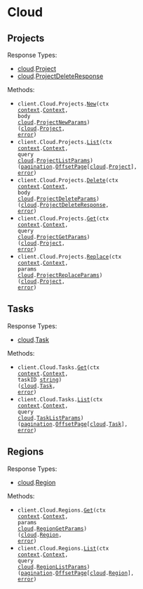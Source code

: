# Cloud

## Projects

Response Types:

- <a href="https://pkg.go.dev/github.com/stainless-sdks/gcore-go/cloud">cloud</a>.<a href="https://pkg.go.dev/github.com/stainless-sdks/gcore-go/cloud#Project">Project</a>
- <a href="https://pkg.go.dev/github.com/stainless-sdks/gcore-go/cloud">cloud</a>.<a href="https://pkg.go.dev/github.com/stainless-sdks/gcore-go/cloud#ProjectDeleteResponse">ProjectDeleteResponse</a>

Methods:

- <code title="post /cloud/v1/projects">client.Cloud.Projects.<a href="https://pkg.go.dev/github.com/stainless-sdks/gcore-go/cloud#ProjectService.New">New</a>(ctx <a href="https://pkg.go.dev/context">context</a>.<a href="https://pkg.go.dev/context#Context">Context</a>, body <a href="https://pkg.go.dev/github.com/stainless-sdks/gcore-go/cloud">cloud</a>.<a href="https://pkg.go.dev/github.com/stainless-sdks/gcore-go/cloud#ProjectNewParams">ProjectNewParams</a>) (<a href="https://pkg.go.dev/github.com/stainless-sdks/gcore-go/cloud">cloud</a>.<a href="https://pkg.go.dev/github.com/stainless-sdks/gcore-go/cloud#Project">Project</a>, <a href="https://pkg.go.dev/builtin#error">error</a>)</code>
- <code title="get /cloud/v1/projects">client.Cloud.Projects.<a href="https://pkg.go.dev/github.com/stainless-sdks/gcore-go/cloud#ProjectService.List">List</a>(ctx <a href="https://pkg.go.dev/context">context</a>.<a href="https://pkg.go.dev/context#Context">Context</a>, query <a href="https://pkg.go.dev/github.com/stainless-sdks/gcore-go/cloud">cloud</a>.<a href="https://pkg.go.dev/github.com/stainless-sdks/gcore-go/cloud#ProjectListParams">ProjectListParams</a>) (<a href="https://pkg.go.dev/github.com/stainless-sdks/gcore-go/packages/pagination">pagination</a>.<a href="https://pkg.go.dev/github.com/stainless-sdks/gcore-go/packages/pagination#OffsetPage">OffsetPage</a>[<a href="https://pkg.go.dev/github.com/stainless-sdks/gcore-go/cloud">cloud</a>.<a href="https://pkg.go.dev/github.com/stainless-sdks/gcore-go/cloud#Project">Project</a>], <a href="https://pkg.go.dev/builtin#error">error</a>)</code>
- <code title="delete /cloud/v1/projects/{project_id}">client.Cloud.Projects.<a href="https://pkg.go.dev/github.com/stainless-sdks/gcore-go/cloud#ProjectService.Delete">Delete</a>(ctx <a href="https://pkg.go.dev/context">context</a>.<a href="https://pkg.go.dev/context#Context">Context</a>, body <a href="https://pkg.go.dev/github.com/stainless-sdks/gcore-go/cloud">cloud</a>.<a href="https://pkg.go.dev/github.com/stainless-sdks/gcore-go/cloud#ProjectDeleteParams">ProjectDeleteParams</a>) (<a href="https://pkg.go.dev/github.com/stainless-sdks/gcore-go/cloud">cloud</a>.<a href="https://pkg.go.dev/github.com/stainless-sdks/gcore-go/cloud#ProjectDeleteResponse">ProjectDeleteResponse</a>, <a href="https://pkg.go.dev/builtin#error">error</a>)</code>
- <code title="get /cloud/v1/projects/{project_id}">client.Cloud.Projects.<a href="https://pkg.go.dev/github.com/stainless-sdks/gcore-go/cloud#ProjectService.Get">Get</a>(ctx <a href="https://pkg.go.dev/context">context</a>.<a href="https://pkg.go.dev/context#Context">Context</a>, query <a href="https://pkg.go.dev/github.com/stainless-sdks/gcore-go/cloud">cloud</a>.<a href="https://pkg.go.dev/github.com/stainless-sdks/gcore-go/cloud#ProjectGetParams">ProjectGetParams</a>) (<a href="https://pkg.go.dev/github.com/stainless-sdks/gcore-go/cloud">cloud</a>.<a href="https://pkg.go.dev/github.com/stainless-sdks/gcore-go/cloud#Project">Project</a>, <a href="https://pkg.go.dev/builtin#error">error</a>)</code>
- <code title="put /cloud/v1/projects/{project_id}">client.Cloud.Projects.<a href="https://pkg.go.dev/github.com/stainless-sdks/gcore-go/cloud#ProjectService.Replace">Replace</a>(ctx <a href="https://pkg.go.dev/context">context</a>.<a href="https://pkg.go.dev/context#Context">Context</a>, params <a href="https://pkg.go.dev/github.com/stainless-sdks/gcore-go/cloud">cloud</a>.<a href="https://pkg.go.dev/github.com/stainless-sdks/gcore-go/cloud#ProjectReplaceParams">ProjectReplaceParams</a>) (<a href="https://pkg.go.dev/github.com/stainless-sdks/gcore-go/cloud">cloud</a>.<a href="https://pkg.go.dev/github.com/stainless-sdks/gcore-go/cloud#Project">Project</a>, <a href="https://pkg.go.dev/builtin#error">error</a>)</code>

## Tasks

Response Types:

- <a href="https://pkg.go.dev/github.com/stainless-sdks/gcore-go/cloud">cloud</a>.<a href="https://pkg.go.dev/github.com/stainless-sdks/gcore-go/cloud#Task">Task</a>

Methods:

- <code title="get /cloud/v1/tasks/{task_id}">client.Cloud.Tasks.<a href="https://pkg.go.dev/github.com/stainless-sdks/gcore-go/cloud#TaskService.Get">Get</a>(ctx <a href="https://pkg.go.dev/context">context</a>.<a href="https://pkg.go.dev/context#Context">Context</a>, taskID <a href="https://pkg.go.dev/builtin#string">string</a>) (<a href="https://pkg.go.dev/github.com/stainless-sdks/gcore-go/cloud">cloud</a>.<a href="https://pkg.go.dev/github.com/stainless-sdks/gcore-go/cloud#Task">Task</a>, <a href="https://pkg.go.dev/builtin#error">error</a>)</code>
- <code title="get /cloud/v1/tasks">client.Cloud.Tasks.<a href="https://pkg.go.dev/github.com/stainless-sdks/gcore-go/cloud#TaskService.List">List</a>(ctx <a href="https://pkg.go.dev/context">context</a>.<a href="https://pkg.go.dev/context#Context">Context</a>, query <a href="https://pkg.go.dev/github.com/stainless-sdks/gcore-go/cloud">cloud</a>.<a href="https://pkg.go.dev/github.com/stainless-sdks/gcore-go/cloud#TaskListParams">TaskListParams</a>) (<a href="https://pkg.go.dev/github.com/stainless-sdks/gcore-go/packages/pagination">pagination</a>.<a href="https://pkg.go.dev/github.com/stainless-sdks/gcore-go/packages/pagination#OffsetPage">OffsetPage</a>[<a href="https://pkg.go.dev/github.com/stainless-sdks/gcore-go/cloud">cloud</a>.<a href="https://pkg.go.dev/github.com/stainless-sdks/gcore-go/cloud#Task">Task</a>], <a href="https://pkg.go.dev/builtin#error">error</a>)</code>

## Regions

Response Types:

- <a href="https://pkg.go.dev/github.com/stainless-sdks/gcore-go/cloud">cloud</a>.<a href="https://pkg.go.dev/github.com/stainless-sdks/gcore-go/cloud#Region">Region</a>

Methods:

- <code title="get /cloud/v1/regions/{region_id}">client.Cloud.Regions.<a href="https://pkg.go.dev/github.com/stainless-sdks/gcore-go/cloud#RegionService.Get">Get</a>(ctx <a href="https://pkg.go.dev/context">context</a>.<a href="https://pkg.go.dev/context#Context">Context</a>, params <a href="https://pkg.go.dev/github.com/stainless-sdks/gcore-go/cloud">cloud</a>.<a href="https://pkg.go.dev/github.com/stainless-sdks/gcore-go/cloud#RegionGetParams">RegionGetParams</a>) (<a href="https://pkg.go.dev/github.com/stainless-sdks/gcore-go/cloud">cloud</a>.<a href="https://pkg.go.dev/github.com/stainless-sdks/gcore-go/cloud#Region">Region</a>, <a href="https://pkg.go.dev/builtin#error">error</a>)</code>
- <code title="get /cloud/v1/regions">client.Cloud.Regions.<a href="https://pkg.go.dev/github.com/stainless-sdks/gcore-go/cloud#RegionService.List">List</a>(ctx <a href="https://pkg.go.dev/context">context</a>.<a href="https://pkg.go.dev/context#Context">Context</a>, query <a href="https://pkg.go.dev/github.com/stainless-sdks/gcore-go/cloud">cloud</a>.<a href="https://pkg.go.dev/github.com/stainless-sdks/gcore-go/cloud#RegionListParams">RegionListParams</a>) (<a href="https://pkg.go.dev/github.com/stainless-sdks/gcore-go/packages/pagination">pagination</a>.<a href="https://pkg.go.dev/github.com/stainless-sdks/gcore-go/packages/pagination#OffsetPage">OffsetPage</a>[<a href="https://pkg.go.dev/github.com/stainless-sdks/gcore-go/cloud">cloud</a>.<a href="https://pkg.go.dev/github.com/stainless-sdks/gcore-go/cloud#Region">Region</a>], <a href="https://pkg.go.dev/builtin#error">error</a>)</code>
